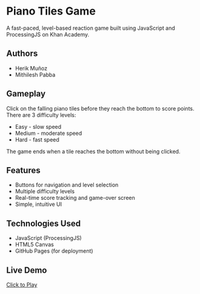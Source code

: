 # Piano Tiles Game

A fast-paced, level-based reaction game built using JavaScript and ProcessingJS on Khan Academy.

## Authors
- Herik Muñoz
- Mithilesh Pabba

## Gameplay
Click on the falling piano tiles before they reach the bottom to score points. There are 3 difficulty levels:
- Easy - slow speed
- Medium - moderate speed
- Hard - fast speed

The game ends when a tile reaches the bottom without being clicked.

## Features
- Buttons for navigation and level selection
- Multiple difficulty levels
- Real-time score tracking and game-over screen
- Simple, intuitive UI

## Technologies Used
- JavaScript (ProcessingJS)
- HTML5 Canvas
- GitHub Pages (for deployment)

## Live Demo
[Click to Play](https://mgpabba.github.io/PianoTiles/)
